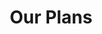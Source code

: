 ---
title: "Our Plans"
# watermark text
watermark: ""
# page header background image
page_header_image: "images/background/about.jpg"
# meta description
description : ""

layout: "pricing"
draft: false

pricing:
  subtitle : "The Goods"
  title : "Osows Plan and Extras"
  pricing_table:
  # pricing table loop
  - title : "Osows Website"
    price : "$99"
    slash : "/ "
    unit : "Month"
    description : ""
    name: "Subscribe"
    link : "#"
    services:
      - Design
      - Web Hosting
      - Copywriting
      - Website Photos
      - Domain Coverage
      - Branding Guidance
      - Marketing Functionality
      - Payment Handling Support
      - Osows Website Management
      - Up To 5 Pages + Account Page
      - Highest Possible SEO and Performance
      

  # pricing table loop
  - title : "Osows Website Management"
    price : ""
    slash : ""
    unit : ""
    description : "Included With Osows Website"
    name: "Learn More"
    link : "/services/#osows-website-management"
    services:
    - SEO Monitoring
    - 3 Branding Changes/Month
    - Up to 5 New Website Pictures
    - 3 Website Customizations/Month
    - Google Tag & Analytics Monitoring
    - Unlimited Troubleshooting and Error Correcting


  # pricing table loop
  - title : "Extras"
    price : "0-$45"
    slash : "/ "
    unit : "month"
    description : "Add-Ons"
    name: "See Details"
    link : "/services/#osows-extras"
    services:
    - Full Legal
    - Blog Posting
    - Account Page
    - Brand Creation
    - Product Posting
    - Full Accessibility
    - Additional Pages
    - Extra Customizations
---